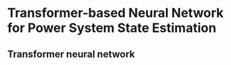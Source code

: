 
# Transformer-based Neural Network for Power System State Estimation

## Transformer neural network